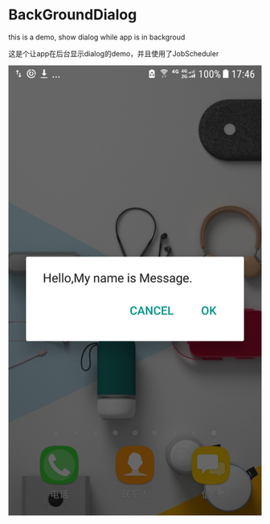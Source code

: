 # BackGroundDialog

this is a demo, show dialog while app is in backgroud

这是个让app在后台显示dialog的demo，并且使用了JobScheduler

 ![image](https://raw.githubusercontent.com/GreatDongsong/BackGroundDialog/master/screenshot/device-2019-02-21-174651.png)

